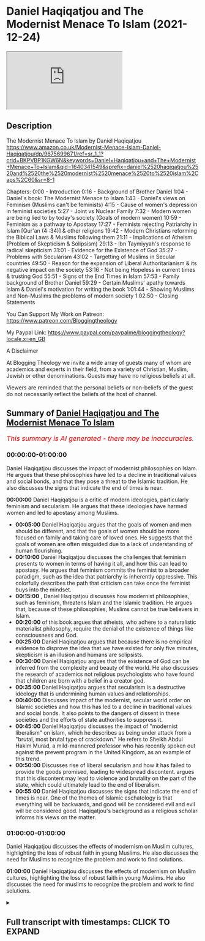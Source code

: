 # Daniel Haqiqatjou and The Modernist Menace To Islam (2021-12-24)

<iframe loading='lazy' allow='autoplay' src='https://www.youtube.com/embed/mZAZktv6HWM'></iframe>

## Description

The Modernist Menace To Islam by Daniel Haqiqatjou
<https://www.amazon.co.uk/Modernist-Menace-Islam-Daniel-Haqiqatjou/dp/9675699671/ref=sr_1_1?crid=BKPVBP1KGW6N&keywords=Daniel+Haqiqatjou+and+The+Modernist+Menace+To+Islam&qid=1640341549&sprefix=daniel%2520haqiqatjou%2520and%2520the%2520modernist%2520menace%2520to%2520islam%2Caps%2C60&sr=8-1>

Chapters:
0:00 - Introduction
0:16 - Background of Brother Daniel
1:04 - Daniel's book: The Modernist Menace to Islam
1:43 - Daniel's views on Feminism
(Muslims can't be feminists)
4:15 - Cause of women's depression in feminist societies
5:27 - Joint vs Nuclear Family
7:32 - Modern women are being lied to by today's society (Goals of modern women)
10:59 - Feminism as a pathway to Apostasy
17:27 - Feminists rejecting Patriarchy in Islam [Qur'an (4 :34)] & other religions
19:42 - Modern Christians reforming the Biblical Laws & Muslims following them
21:11 - Implications of Atheism
(Problem of Skepticism & Solipsism)
29:13 - Ibn Taymiyyah's response to radical skepticism
31:01 - Evidence for the Existence of God
35:27 - Problems with Secularism
43:02 - Targetting of Muslims in Secular countries
49:50 - Reason for the expansion of Liberal Authoritarianism & its negative impact on the society
53:16 - Not being Hopeless in current times & trusting God
55:51 - Signs of the End Times in Islam
57:53 - Family background of Brother Daniel
59:29 - Certain Muslims' apathy towards Islam & Daniel's motivation for writing the book
1:01:44 - Showing Muslims and Non-Muslims the problems of modern society
1:02:50 - Closing Statements

You Can Support My Work on Patreon:
<https://www.patreon.com/Bloggingtheology>

My Paypal Link:
<https://www.paypal.com/paypalme/bloggingtheology?locale.x=en_GB>

A Disclaimer

At Blogging Theology we invite a wide array of guests many of whom are academics and experts in their field, from a variety of Christian, Muslim, Jewish or other denominations. Guests may have no religious beliefs at all.

Viewers are reminded that the personal beliefs or non-beliefs of the guest do not necessarily reflect the beliefs of the host of channel.

## Summary of [Daniel Haqiqatjou and The Modernist Menace To Islam](https://www.youtube.com/watch?v=mZAZktv6HWM)

*<span style="color:red; font-size:125%">This summary is AI generated - there may be inaccuracies</span>. [](/)*

### <a onclick="modifyYTiframeseektime('0')">00:00:00-01:00:00</a>

 Daniel Haqiqatjou discusses the impact of modernist philosophies on Islam. He argues that these philosophies have led to a decline in traditional values and social bonds, and that they pose a threat to the Islamic tradition. He also discusses the signs that indicate the end of times is near.

**<a onclick="modifyYTiframeseektime('0')">00:00:00</a>** Daniel Haqiqatjou is a critic of modern ideologies, particularly feminism and secularism. He argues that these ideologies have harmed women and led to apostasy among Muslims.

* **<a onclick="modifyYTiframeseektime('300')">00:05:00</a>** Daniel Haqiqatjou argues that the goals of women and men should be different, and that the goals of women should be more focused on family and taking care of loved ones. He suggests that the goals of women are often misguided due to a lack of understanding of human flourishing.
* **<a onclick="modifyYTiframeseektime('600')">00:10:00</a>** Daniel Haqiqatjou discusses the challenges that feminism presents to women in terms of having it all, and how this can lead to apostasy. He argues that feminism commits the feminist to a broader paradigm, such as the idea that patriarchy is inherently oppressive. This colorfully describes the path that criticism can take once the feminist buys into the mindset.
* **<a onclick="modifyYTiframeseektime('900')">00:15:00</a>** , Daniel Haqiqatjou discusses how modernist philosophies, such as feminism, threatens Islam and the Islamic tradition. He argues that, because of these philosophies, Muslims cannot be true believers in Islam.
* **<a onclick="modifyYTiframeseektime('1200')">00:20:00</a>** of this book argues that atheists, who adhere to a naturalistic materialist philosophy, require the denial of the existence of things like consciousness and God.
* **<a onclick="modifyYTiframeseektime('1500')">00:25:00</a>** Daniel Haqiqatjou argues that because there is no empirical evidence to disprove the idea that we have existed for only five minutes, skepticism is an illusion and humans are solipsists.
* **<a onclick="modifyYTiframeseektime('1800')">00:30:00</a>** Daniel Haqiqatjou argues that the existence of God can be inferred from the complexity and beauty of the world. He also discusses the research of academics not religious psychologists who have found that children are born with a belief in a creator god.
* **<a onclick="modifyYTiframeseektime('2100')">00:35:00</a>** Daniel Haqiqatjou argues that secularism is a destructive ideology that is undermining human values and relationships.
* **<a onclick="modifyYTiframeseektime('2400')">00:40:00</a>** Discusses impact of the modernist, secular world order on Islamic societies and how this has led to a decline in traditional values and social bonds. It also points to the dangers of dissent in these societies and the efforts of state authorities to suppress it.
* **<a onclick="modifyYTiframeseektime('2700')">00:45:00</a>** Daniel Haqiqatjou discusses the impact of "modernist liberalism" on islam, which he describes as being under attack from a "brutal, most brutal type of crackdown." He refers to Sheikh Abdul Hakim Murad, a mild-mannered professor who has recently spoken out against the prevent program in the United Kingdom, as an example of this trend.
* **<a onclick="modifyYTiframeseektime('3000')">00:50:00</a>** Discusses rise of liberal secularism and how it has failed to provide the goods promised, leading to widespread discontent. argues that this discontent may lead to violence and brutality on the part of the state, which could ultimately lead to the end of liberalism.
* **<a onclick="modifyYTiframeseektime('3300')">00:55:00</a>**  Daniel Haqiqatjou discusses the signs that indicate the end of times is near. One of the themes of Islamic eschatology is that everything will be backwards, and good will be considered evil and evil will be considered good. Haqiqatjou's background as a religious scholar informs his views on the matter.

### <a onclick="modifyYTiframeseektime('3600')">01:00:00-01:00:00</a>

Daniel Haqiqatjou discusses the effects of modernism on Muslim cultures, highlighting the loss of robust faith in young Muslims. He also discusses the need for Muslims to recognize the problem and work to find solutions.

**<a onclick="modifyYTiframeseektime('3600')">01:00:00</a>** Daniel Haqiqatjou discusses the effects of modernism on Muslim cultures, highlighting the loss of robust faith in young Muslims. He also discusses the need for muslims to recognize the problem and work to find solutions.

<details><summary><h2>Full transcript with timestamps: CLICK TO EXPAND</h2></summary>

<a onclick="modifyYTiframeseektime('2')">0:00:02</a> Well hello everyone again and welcome to
Blogging Theology. Today I am delighted
<a onclick="modifyYTiframeseektime('8')">0:00:08</a> to talk to Daniel Haqiqatjou!
You are most welcome Daniel.
<a onclick="modifyYTiframeseektime('14')">0:00:14</a> Thank you for having me Paul. Just a little
bit background for those who who don't know
<a onclick="modifyYTiframeseektime('19')">0:00:19</a> Daniel: he was born in Houston, Texas and comes from
what he calls a secular a liberal secular muslim
<a onclick="modifyYTiframeseektime('26')">0:00:26</a> background he studied physics as an
undergraduate at Harvard University and
<a onclick="modifyYTiframeseektime('31')">0:00:31</a> completed graduate studies in philosophy (a great
combination by the way physics and philosophy).
<a onclick="modifyYTiframeseektime('36')">0:00:36</a> He is a student of knowledge studying
traditionally with respected scholars, he's
<a onclick="modifyYTiframeseektime('42')">0:00:42</a> the founder and editor in chief of MuslimSkeptic
and alternative muslim news research and opinion
<a onclick="modifyYTiframeseektime('49')">0:00:49</a> outlet. He's also the founder of Alasna Institute
and writes in lectures on contemporary issues
<a onclick="modifyYTiframeseektime('56')">0:00:56</a> surrounding muslims and modernity over the past 10
years and has spoken at universities and mosques
<a onclick="modifyYTiframeseektime('62')">0:01:02</a> around the world. I recently read his fascinating
new book here it is The Modernist Menace to
<a onclick="modifyYTiframeseektime('69')">0:01:09</a> Islam, A Muslim Critique of Modern -Isms which is an
uncompromising critique of contemporary ideologies
<a onclick="modifyYTiframeseektime('79')">0:01:19</a> ranging from feminism to secularism to atheism.
Daniel is very popular with many muslims for his
<a onclick="modifyYTiframeseektime('87')">0:01:27</a> confident no-nonsense defense of traditional
islam and his refutations of many aspects of
<a onclick="modifyYTiframeseektime('94')">0:01:34</a> the zeitgeist which he believes threaten muslim
faith. Now his book the Modernist Menace to Islam
<a onclick="modifyYTiframeseektime('101')">0:01:41</a> covers many subjects but can we perhaps begin by
looking at your views on feminism which take up
<a onclick="modifyYTiframeseektime('108')">0:01:48</a> a big chunk of your book. Actually you mention in
your book that at Harvard you considered yourself
<a onclick="modifyYTiframeseektime('114')">0:01:54</a> a feminist because of the damage done by
domestic abuse against women now you see
<a onclick="modifyYTiframeseektime('122')">0:02:02</a> feminism as not only a problem but as a pathway
to apostasy. Could you explain what happened?  
<a onclick="modifyYTiframeseektime('132')">0:02:12</a> Well I realized that um well
let me just start by saying this  
<a onclick="modifyYTiframeseektime('141')">0:02:21</a> i realized that islam first of all
is a patriarchal religion islam
<a onclick="modifyYTiframeseektime('148')">0:02:28</a> is patriarchal at its core and
feminism is contrary at its essence to
<a onclick="modifyYTiframeseektime('156')">0:02:36</a> patriarchy feminism is an attack against
patriarchy and so this was really the
<a onclick="modifyYTiframeseektime('162')">0:02:42</a> first sign that look if i'm going to be
a muslim i cannot be a feminist this is  
<a onclick="modifyYTiframeseektime('172')">0:02:52</a> isn't feminism in islam so what i came to
realize pretty quickly is that feminism doesn't
<a onclick="modifyYTiframeseektime('179')">0:02:59</a> have a monopoly over defending women's rights uh
feminism doesn't have a monopoly over protecting
<a onclick="modifyYTiframeseektime('187')">0:03:07</a> women from uh legitimate domestic abuse
uh you know real cases of domestic abuse
<a onclick="modifyYTiframeseektime('193')">0:03:13</a> or domestic violence or what have you um in
fact all systems of morality claim to protect
<a onclick="modifyYTiframeseektime('201')">0:03:21</a> women's rights and men's rights and everyone's
rights that's what all systems of morality
<a onclick="modifyYTiframeseektime('208')">0:03:28</a> claim but who is really true to that claim
which system of morality is true to that claim
<a onclick="modifyYTiframeseektime('214')">0:03:34</a> and when we do that kind of analysis and
we do that kind of comparison we see that
<a onclick="modifyYTiframeseektime('220')">0:03:40</a> feminism actually has created women who are
oppressed and who are very unhappy who are very
<a onclick="modifyYTiframeseektime('228')">0:03:48</a> um you know beleaguered by the the modern
conception of what a woman should be and what
<a onclick="modifyYTiframeseektime('234')">0:03:54</a> a woman should do and how a woman should live um
and all of the studies and statistics bear this
<a onclick="modifyYTiframeseektime('241')">0:04:01</a> out that women are more depressed than they've
ever been in countries where they have the most
<a onclick="modifyYTiframeseektime('248')">0:04:08</a> they that score the highest on the so-called
feminist index or women's rights index indices so
<a onclick="modifyYTiframeseektime('255')">0:04:15</a> daniel what is it daniel specifically that is
making women depressed in these very high feminist
<a onclick="modifyYTiframeseektime('262')">0:04:22</a> committed societies what's going on exactly do
you think well the the scientific research hasn't
<a onclick="modifyYTiframeseektime('270')">0:04:30</a> come to definitive conclusions because it's a
highly politicized topic that goes contrary to
<a onclick="modifyYTiframeseektime('277')">0:04:37</a> the zeitgeist as you said the the western
modernist zeitgeist but as muslims i think it's
<a onclick="modifyYTiframeseektime('285')">0:04:45</a> we can see like when i look at my own family
and i look to women in previous generations
<a onclick="modifyYTiframeseektime('291')">0:04:51</a> such as my grandmothers my gran grandmothers my
great-grandmothers the way that they lived their
<a onclick="modifyYTiframeseektime('298')">0:04:58</a> lives and the stories i hear about how they were
living granted this is anecdotal but they were
<a onclick="modifyYTiframeseektime('305')">0:05:05</a> living very simple lives surrounded by loved ones
taken care of by their husbands and their male
<a onclick="modifyYTiframeseektime('312')">0:05:12</a> family taking care of children and being in these
very supportive loving households and that was
<a onclick="modifyYTiframeseektime('321')">0:05:21</a> the norm yes there were exceptions yes there are
you know bad cases everywhere these were extended
<a onclick="modifyYTiframeseektime('328')">0:05:28</a> families weren't they they weren't like our
modern narrow nuclear family with just a mother
<a onclick="modifyYTiframeseektime('332')">0:05:32</a> and a father and 2.4 kids or whatever it is these
are much broader family structures and networks
<a onclick="modifyYTiframeseektime('338')">0:05:38</a> weren't they i think yeah of course you have these
extended families and and this is something that
<a onclick="modifyYTiframeseektime('344')">0:05:44</a> the vast majority of humanity has lived in
this kind of um with this kind of family
<a onclick="modifyYTiframeseektime('349')">0:05:49</a> kinship structure and you know even if we just
want to purely take an evolutionary perspective
<a onclick="modifyYTiframeseektime('356')">0:05:56</a> if if we want to take a purely evolutionary
secular perspective if humanity has been living
<a onclick="modifyYTiframeseektime('363')">0:06:03</a> in these kinds of networks with these kinds
of gender roles for men and women and women
<a onclick="modifyYTiframeseektime('370')">0:06:10</a> through evolutionary processes have been
conditioned to a certain kind of personality type
<a onclick="modifyYTiframeseektime('375')">0:06:15</a> certain kinds of emotional emotions certain kinds
of behavior certain types of instincts and then
<a onclick="modifyYTiframeseektime('381')">0:06:21</a> suddenly within the past 100 years say or 50 years
take them to a completely different mode of life
<a onclick="modifyYTiframeseektime('390')">0:06:30</a> form of life then don't you think that that's
going to have a big psychological impact and
<a onclick="modifyYTiframeseektime('397')">0:06:37</a> arguably a destructive one so i think even from
an evolution purely evolutionary perspective that
<a onclick="modifyYTiframeseektime('403')">0:06:43</a> would make sense but from an islamic perspective
from the islamic standpoint it makes sense as
<a onclick="modifyYTiframeseektime('408')">0:06:48</a> well that allah has created women with certain
intuition certain motherly instincts certain
<a onclick="modifyYTiframeseektime('417')">0:06:57</a> um a certain need to have children a biological
need to have children and nurture children and
<a onclick="modifyYTiframeseektime('424')">0:07:04</a> family to be a supportive uh wife to be taken
care of by a strong husband who loves her and
<a onclick="modifyYTiframeseektime('434')">0:07:14</a> takes care of her and this is something that the
modern world denies it fundamentally denies um you
<a onclick="modifyYTiframeseektime('442')">0:07:22</a> can say nature or you can say it fundamentally
denies the way that the creator has created
<a onclick="modifyYTiframeseektime('448')">0:07:28</a> women and men yeah i mean there's a fascinating
article by um khalid who i believe is your
<a onclick="modifyYTiframeseektime('454')">0:07:34</a> wife actually um uh where she wrote incredibly
articulate um and hard-hitting piece about the
<a onclick="modifyYTiframeseektime('462')">0:07:42</a> myth or the lie as she calls it uh that women are
told that they can have it all women can have it
<a onclick="modifyYTiframeseektime('468')">0:07:48</a> all so they can have a career they can have highly
successful jobs and they can have a family and
<a onclick="modifyYTiframeseektime('473')">0:07:53</a> they can have children they can have everything
and she's saying this is a lie because obviously
<a onclick="modifyYTiframeseektime('478')">0:07:58</a> common sense would suggest one can't have it
all but this results in this kind of existential
<a onclick="modifyYTiframeseektime('483')">0:08:03</a> crisis that leads to depression and unhappiness
that you allude to would that be a key factor do
<a onclick="modifyYTiframeseektime('488')">0:08:08</a> you think in what you're describing yeah why are
these goals that women should have you know to
<a onclick="modifyYTiframeseektime('495')">0:08:15</a> be you know a c-level executive at a fortune 500
company and you know why should that be a goal for
<a onclick="modifyYTiframeseektime('505')">0:08:25</a> women why should that be a goal for
men i mean we could ask these fun
<a onclick="modifyYTiframeseektime('508')">0:08:28</a> we should ask these fundamental questions about
the meaning of life and how we should spend the
<a onclick="modifyYTiframeseektime('514')">0:08:34</a> limited time we have in this dunya on this
earth why are these goals to pursue again
<a onclick="modifyYTiframeseektime('520')">0:08:40</a> even if we take the assumption the materialistic
assumption that happiness is the ultimate end okay
<a onclick="modifyYTiframeseektime('530')">0:08:50</a> i think most people don't have a kind of
reductionist understanding of happiness that oh
<a onclick="modifyYTiframeseektime('537')">0:08:57</a> happiness just means dopamine neurotransmitters
in the brain and because if that truly were
<a onclick="modifyYTiframeseektime('544')">0:09:04</a> you know the kind of happiness that humans should
aspire to then we should just be hooked up to
<a onclick="modifyYTiframeseektime('549')">0:09:09</a> these kind of like or given soma right a brave
new world just be given certain drugs that will
<a onclick="modifyYTiframeseektime('555')">0:09:15</a> um you know artificially create this sense of
this high of euphoria constantly like if that's
<a onclick="modifyYTiframeseektime('563')">0:09:23</a> truly you know our view of what happiness is
and how it should be pursued but no we have a
<a onclick="modifyYTiframeseektime('568')">0:09:28</a> we have a more complex um profound understanding
of human flourishing and and what true happiness
<a onclick="modifyYTiframeseektime('575')">0:09:35</a> in in the in its fullest sense means i think
all humans share this um this kind of view
<a onclick="modifyYTiframeseektime('582')">0:09:42</a> and if that's the case then why would you know
maximizing our income at all costs no matter what
<a onclick="modifyYTiframeseektime('591')">0:09:51</a> why would why would that lead to that kind of
happiness why would you know becoming a you know
<a onclick="modifyYTiframeseektime('596')">0:09:56</a> c-level executive for a fortune 500 company or you
know becoming the most you know renowned academic
<a onclick="modifyYTiframeseektime('604')">0:10:04</a> in the university system but you had to sacrifice
uh all meaningful human connection and and really
<a onclick="modifyYTiframeseektime('612')">0:10:12</a> i mean this is again a scientific fact and
it's also a metaphysical truth that the deepest
<a onclick="modifyYTiframeseektime('618')">0:10:18</a> connections that we have as human beings are with
blood with kin and you know we can obviously make
<a onclick="modifyYTiframeseektime('624')">0:10:24</a> connections deep profound connections with others
who are not kin but you cannot take a human being
<a onclick="modifyYTiframeseektime('633')">0:10:33</a> and break him off of all family ties and
expect that he will be in his best state uh
<a onclick="modifyYTiframeseektime('639')">0:10:39</a> psychologically even though we all know family
members can be difficult but that's also the
<a onclick="modifyYTiframeseektime('645')">0:10:45</a> benefit of having extended family because if you
if you have trouble with one or two family members
<a onclick="modifyYTiframeseektime('650')">0:10:50</a> you still have an entire network a support system
uh to to be able to live happily with and and
<a onclick="modifyYTiframeseektime('658')">0:10:58</a> you know support so you've mentioned the the
difficulties that this whole uh the feminist
<a onclick="modifyYTiframeseektime('663')">0:11:03</a> thrusters presents to women in terms of having it
all and that that being a myth but you also did
<a onclick="modifyYTiframeseektime('668')">0:11:08</a> mention that feminism is a pathway to apostasy
and in your book you uh you do outline several
<a onclick="modifyYTiframeseektime('674')">0:11:14</a> stages that doesn't start off with apostasy far
from it but as the end stage i think it's stage
<a onclick="modifyYTiframeseektime('679')">0:11:19</a> five or something where where uh after a series
of uh struggling with the text and the hadith
<a onclick="modifyYTiframeseektime('686')">0:11:26</a> and the ulama and the scholarly rulings over the
centuries ultimately the muslim feminists as you
<a onclick="modifyYTiframeseektime('692')">0:11:32</a> as you understand them will end up apostasizing
uh what what is this final end stage why do women
<a onclick="modifyYTiframeseektime('698')">0:11:38</a> what are some women anyway apostasize some islam
well they um that's not their conscious goal
<a onclick="modifyYTiframeseektime('706')">0:11:46</a> or they don't necessarily consciously see
it happening it's just something that they
<a onclick="modifyYTiframeseektime('710')">0:11:50</a> fall into because of what feminism commits them
to intellectually and emotionally because the
<a onclick="modifyYTiframeseektime('719')">0:11:59</a> you know the way that i describe the
stages is that the first stage is basically
<a onclick="modifyYTiframeseektime('724')">0:12:04</a> coming from perhaps legitimate grievances with
certain muslim male figures that they see in
<a onclick="modifyYTiframeseektime('730')">0:12:10</a> their lives maybe at the mosque or you know in the
broader community and they have these criticisms
<a onclick="modifyYTiframeseektime('738')">0:12:18</a> and they feel like or grievances and they feel
like feminism addresses those grievances but
<a onclick="modifyYTiframeseektime('744')">0:12:24</a> the thing is that feminism commits the feminist
to a broader paradigm or a broader commitment
<a onclick="modifyYTiframeseektime('752')">0:12:32</a> such as the idea that patriarchy is inherently
oppressive male authority is inherently a pr
<a onclick="modifyYTiframeseektime('762')">0:12:42</a> excuse me male authority is inherently oppressive
and anything that lacks female representation is
<a onclick="modifyYTiframeseektime('771')">0:12:51</a> inherently illegitimate so that takes that takes
them through down this path so initially it starts
<a onclick="modifyYTiframeseektime('779')">0:12:59</a> with these perhaps legitimate grievances with a
local imam or some figure somewhere in the muslim
<a onclick="modifyYTiframeseektime('787')">0:13:07</a> community but then the because of these other
commitments that criticism cannot just stop with
<a onclick="modifyYTiframeseektime('794')">0:13:14</a> the local imam it has to be extended to well all
of the islamic scholarly tradition because when we
<a onclick="modifyYTiframeseektime('801')">0:13:21</a> look at the islamic tradition it is predominantly
muslim men who are the main intellectuals and
<a onclick="modifyYTiframeseektime('809')">0:13:29</a> the main scholars of this tradition and
that's not to say that there have been
<a onclick="modifyYTiframeseektime('814')">0:13:34</a> been female scholars because they're they there
have been but they were definitely a very small
<a onclick="modifyYTiframeseektime('821')">0:13:41</a> minority so then we have to ask the question or
the feminist will ask the question why is this and
<a onclick="modifyYTiframeseektime('827')">0:13:47</a> the answer that feminism gives is because is that
the men of this tradition have been marginalizing
<a onclick="modifyYTiframeseektime('834')">0:13:54</a> women deliberately and have been actually
silencing these women or holding them back
<a onclick="modifyYTiframeseektime('841')">0:14:01</a> uh preventing them from speaking that's the
feminist answer so what this this color is
<a onclick="modifyYTiframeseektime('847')">0:14:07</a> the entire scholarly tradition you look at someone
like imam razadi well why isn't ghazali why is it
<a onclick="modifyYTiframeseektime('857')">0:14:17</a> lifting up women and you know why is he you know
not bringing someone uh you know alongside him and
<a onclick="modifyYTiframeseektime('865')">0:14:25</a> trying to champion uh women's voices clearly he's
marginalizing women he's actually silencing women
<a onclick="modifyYTiframeseektime('873')">0:14:33</a> he has all of this authority and never once
does he use it to uh promote the visibility uh
<a onclick="modifyYTiframeseektime('880')">0:14:40</a> of a woman's voice for example these are the kinds
of thoughts that will inevitably come once you've
<a onclick="modifyYTiframeseektime('886')">0:14:46</a> bought in to the feminist mindset and and so this
extends through all of islamic scholarship and
<a onclick="modifyYTiframeseektime('894')">0:14:54</a> once you have undermined the moral legitimacy of
all of these islamic scholars then really how can
<a onclick="modifyYTiframeseektime('902')">0:15:02</a> you access the isl islam how can you access islam
itself the only reason that we have islam the only
<a onclick="modifyYTiframeseektime('910')">0:15:10</a> reason that we have the quran or we have hadith or
we have we have you know tafsir or the spiritual
<a onclick="modifyYTiframeseektime('918')">0:15:18</a> sciences of tasawa for any of these uh important
islamic sciences ulum is because of this vast
<a onclick="modifyYTiframeseektime('928')">0:15:28</a> rigorous uh tradition of islamic transmission
the scholarly tradition this is this is the
<a onclick="modifyYTiframeseektime('935')">0:15:35</a> only reason that we have it so then you have
un you fundamentally undermined that tradition
<a onclick="modifyYTiframeseektime('940')">0:15:40</a> just because of your feminist commitments
but but it doesn't even stop there because
<a onclick="modifyYTiframeseektime('945')">0:15:45</a> you have to start questioning um hadith
you have to start questioning the quran
<a onclick="modifyYTiframeseektime('951')">0:15:51</a> and this is where okay because you can still
you can it's you know questionable whether
<a onclick="modifyYTiframeseektime('956')">0:15:56</a> you can be a muslim if you've rejected the
islamic tradition because you have no basis
<a onclick="modifyYTiframeseektime('963')">0:16:03</a> for making claims about the quran and hadith or
you're just being intellectually inconsistent
<a onclick="modifyYTiframeseektime('968')">0:16:08</a> for example you say oh yeah i believe in
um you know the this interpretation of the
<a onclick="modifyYTiframeseektime('973')">0:16:13</a> quran okay well where did you get that
interpretation of quran did you take it
<a onclick="modifyYTiframeseektime('978')">0:16:18</a> from a scholar from the sky like from you know ibn
kefir or imam kortubi from the tafsir tradition or
<a onclick="modifyYTiframeseektime('986')">0:16:26</a> you just happen to have a understanding of
the quran on your own that happens to match
<a onclick="modifyYTiframeseektime('993')">0:16:33</a> the orthodox interpretation how convenient
but in reality we see most of these feminists
<a onclick="modifyYTiframeseektime('1000')">0:16:40</a> completely heterodox and bring these deviant
bizarre interpretations of the quran and academics
<a onclick="modifyYTiframeseektime('1009')">0:16:49</a> such as amina wadud for example who says outright
that we should have the ability to say no to the
<a onclick="modifyYTiframeseektime('1015')">0:16:55</a> quran if we have a moral problem with something
that we read in the quran and we see that this is
<a onclick="modifyYTiframeseektime('1022')">0:17:02</a> contrary to our conscience then we should have
the moral right to say no to the quran and
<a onclick="modifyYTiframeseektime('1029')">0:17:09</a> it's a very difficult thing to understand because
the quran is or describes itself as the actual
<a onclick="modifyYTiframeseektime('1034')">0:17:14</a> speech of god himself so it sounds like they're
inviting people to say no to god and people who
<a onclick="modifyYTiframeseektime('1040')">0:17:20</a> say no to god are not normally characterized as
believers rather as anti-believers there uh and
<a onclick="modifyYTiframeseektime('1046')">0:17:26</a> so on i mean i i'm reading from a very moderate
translation here this is translation of the quran
<a onclick="modifyYTiframeseektime('1051')">0:17:31</a> by abdul haleem the famous british scholar and
just the the famous 4 34 004 verse 34 which you
<a onclick="modifyYTiframeseektime('1059')">0:17:39</a> alluded to several times in your book and there
are different translations of them this is a very
<a onclick="modifyYTiframeseektime('1063')">0:17:43</a> moderate translation it says husbands should take
good care of their wives with the bounties god has
<a onclick="modifyYTiframeseektime('1070')">0:17:50</a> given to some more than others and with what they
spend out of their own money righteous wives are
<a onclick="modifyYTiframeseektime('1076')">0:17:56</a> devout and god what what god has given them uh
what god sorry what god would have them guard
<a onclick="modifyYTiframeseektime('1083')">0:18:03</a> in their husband's absence and so on but this
is clearly patriarchal and this is god speaking
<a onclick="modifyYTiframeseektime('1091')">0:18:11</a> uh if you're a muslim obviously and there are
many similar verses in the new testament and in
<a onclick="modifyYTiframeseektime('1095')">0:18:15</a> the jewish bible and probably in most scriptures
in the world's religions it's not all scriptures
<a onclick="modifyYTiframeseektime('1100')">0:18:20</a> of the world's religion so to say no to to god
whatever tradition you're in is quite a big price
<a onclick="modifyYTiframeseektime('1106')">0:18:26</a> to pay for your conscience as you put it yeah i
mean this is actually the nature of feminism from
<a onclick="modifyYTiframeseektime('1114')">0:18:34</a> the first wave of feminism um activists like
elizabeth caddy stanton for example or susan b
<a onclick="modifyYTiframeseektime('1122')">0:18:42</a> anthony they were very rapidly anti-religious
and they identified like this is the main
<a onclick="modifyYTiframeseektime('1130')">0:18:50</a> support behind patriarchy as a concept within
society is religion and so they were um
<a onclick="modifyYTiframeseektime('1138')">0:18:58</a> they understood very well their project to attack
um the church and to attack the bible they even
<a onclick="modifyYTiframeseektime('1147')">0:19:07</a> wrote you know the woman's bible as a kind of act
of defiance against the church like i'm and this
<a onclick="modifyYTiframeseektime('1154')">0:19:14</a> is we're talking about the 19th century imagine
somewhat like a muslim today we we can complain
<a onclick="modifyYTiframeseektime('1159')">0:19:19</a> about amina wadud saying no to the quran but to
her credit she hasn't written a woman's quran
<a onclick="modifyYTiframeseektime('1166')">0:19:26</a> right so this is but these are the these
are the type of people that muslim feminists
<a onclick="modifyYTiframeseektime('1173')">0:19:33</a> hold in high regard as the founders of the
feminist movement and and it's it's anti-religion
<a onclick="modifyYTiframeseektime('1180')">0:19:40</a> from its very beginning so it seems to me people
do this they do they're not on this issue but on
<a onclick="modifyYTiframeseektime('1185')">0:19:45</a> the issue the homosexuality issue and so on they
can say about the bible ah well the apostle paul
<a onclick="modifyYTiframeseektime('1190')">0:19:50</a> in romans chapter 1 or 1 corinthians 6 9 he
didn't really understand modern understandings
<a onclick="modifyYTiframeseektime('1195')">0:19:55</a> of homosexuality and therefore what he said
is strictly cultural is irrelevant we leave
<a onclick="modifyYTiframeseektime('1200')">0:20:00</a> it 2000 years ago but you're talking about the
quran which every syllable claims to be from god
<a onclick="modifyYTiframeseektime('1205')">0:20:05</a> you can't say that god didn't understand you know
he is eternally present he understands everything
<a onclick="modifyYTiframeseektime('1211')">0:20:11</a> and this is his final commandment his final word
to mankind from a muslim point of view so you
<a onclick="modifyYTiframeseektime('1217')">0:20:17</a> can't make that hermeneutical move you're simply
not open to one i don't think islamically anyway
<a onclick="modifyYTiframeseektime('1225')">0:20:25</a> yeah i completely agree the quran is setting a
moral standard um from the time of the prophet
<a onclick="modifyYTiframeseektime('1233')">0:20:33</a> sallallahu alaihi wasallam till the
end of time and if you're going to have
<a onclick="modifyYTiframeseektime('1238')">0:20:38</a> a moral objection that's going to create problems
for your faith okay well that's that's very very
<a onclick="modifyYTiframeseektime('1245')">0:20:45</a> interesting thank you for that that's moving on
now to uh that there may many gems actually in
<a onclick="modifyYTiframeseektime('1250')">0:20:50</a> this book if people uh get it um it's full of
a very robust refutations of the contemporary
<a onclick="modifyYTiframeseektime('1256')">0:20:56</a> zeitgeist and there's just a little section
here on page 18 if i if i may just read it
<a onclick="modifyYTiframeseektime('1261')">0:21:01</a> to uh viewers just so they get a flavor of
uh daniel's book and it's and apparently an
<a onclick="modifyYTiframeseektime('1268')">0:21:08</a> um a not particularly gripping headlight it
says the unintended implications of atheism
<a onclick="modifyYTiframeseektime('1274')">0:21:14</a> but i thought it was rather clever he writes
materialists naturalists and atheists have a long
<a onclick="modifyYTiframeseektime('1280')">0:21:20</a> history of denying the existence of things that do
not fit into their very narrow limited conception
<a onclick="modifyYTiframeseektime('1286')">0:21:26</a> of existence god is always number one on their
list of targets for denial but what the public
<a onclick="modifyYTiframeseektime('1294')">0:21:34</a> does not realize and atheists do not publicize
is that their naturalistic materialist philosophy
<a onclick="modifyYTiframeseektime('1301')">0:21:41</a> requires the denial of much more than god this is
where it gets interesting i think they do not want
<a onclick="modifyYTiframeseektime('1307')">0:21:47</a> the public at large to be aware of this because
then the people will wake up and see what a silly
<a onclick="modifyYTiframeseektime('1313')">0:21:53</a> picture of the world these philosophers these
philosophies rather commit one two for example the
<a onclick="modifyYTiframeseektime('1320')">0:22:00</a> strict scientific empiricism required by the new
atheists the idea that the only things that exist
<a onclick="modifyYTiframeseektime('1327')">0:22:07</a> are those observable and detectable by science
also requires denying the existence of the minds
<a onclick="modifyYTiframeseektime('1335')">0:22:15</a> and certainly the minds of others science
has not detected the mind only electrical
<a onclick="modifyYTiframeseektime('1341')">0:22:21</a> signals in the brain can be detected but that
is not the same thing as the mind daniel writes
<a onclick="modifyYTiframeseektime('1347')">0:22:27</a> have you ever seen someone else's mind the test
we can all do have you experienced their inner
<a onclick="modifyYTiframeseektime('1353')">0:22:33</a> thoughts have you felt their emotions no all
we can see is external behavior the internal
<a onclick="modifyYTiframeseektime('1361')">0:22:41</a> mind of others is inaccessible to our perceptual
faculties so does that mean that we disbelieve
<a onclick="modifyYTiframeseektime('1368')">0:22:48</a> that others possess consciousnesses like our
own if we consistently apply the standards of
<a onclick="modifyYTiframeseektime('1374')">0:22:54</a> scientific empiricism used by atheists
that would be the inescapable conclusion
<a onclick="modifyYTiframeseektime('1380')">0:23:00</a> doing so is preposterous which is why we reject
scientific empiricism and the simple-minded
<a onclick="modifyYTiframeseektime('1387')">0:23:07</a> atheism that relies on it end quote so that's
a typical bit of prose there from daniel in his
<a onclick="modifyYTiframeseektime('1394')">0:23:14</a> uh book lots of punchy arguments uh there um so
i'll leave that for you but there's anything you
<a onclick="modifyYTiframeseektime('1400')">0:23:20</a> want to to add to that i mean is it really the
case we can't obviously we can't see people's
<a onclick="modifyYTiframeseektime('1405')">0:23:25</a> minds we can't know what people think but is there
no way of yet or gauging what the contents of
<a onclick="modifyYTiframeseektime('1411')">0:23:31</a> someone's mind is are we really that in the dark
about consciousness well this is a common point
<a onclick="modifyYTiframeseektime('1417')">0:23:37</a> that's made um that's related to what's called
the hard problem of consciousness um but basically
<a onclick="modifyYTiframeseektime('1425')">0:23:45</a> our thoughts and our our feelings are things
that are only accessible to us and they're and
<a onclick="modifyYTiframeseektime('1433')">0:23:53</a> it's completely opaque uh to anyone outside of
us and so what scientists or neurobiologists can
<a onclick="modifyYTiframeseektime('1439')">0:23:59</a> do is they can associate certain kind of signals
whether it's electrical signals or hormone signals
<a onclick="modifyYTiframeseektime('1445')">0:24:05</a> neurotransmitters um with certain emotions
or certain parts of the brain are lighting up
<a onclick="modifyYTiframeseektime('1452')">0:24:12</a> in their scans but it's but that feeling like
what is this person feeling or the phenom what's
<a onclick="modifyYTiframeseektime('1459')">0:24:19</a> called the phenomenology of it cannot be by its
nature by definition cannot be experienced by
<a onclick="modifyYTiframeseektime('1466')">0:24:26</a> anyone else does that mean it does not exist
right um and there are many things that are
<a onclick="modifyYTiframeseektime('1473')">0:24:33</a> non-empirical and non-perceptible that we
completely take for granted and we have no problem
<a onclick="modifyYTiframeseektime('1480')">0:24:40</a> accepting um for example the past you know
the past do we really how can we know that the
<a onclick="modifyYTiframeseektime('1487')">0:24:47</a> our memories are of what has happened in the past
haven't just been implanted and this is actually
<a onclick="modifyYTiframeseektime('1493')">0:24:53</a> what they would say one of the professors uh at
harvard uh in his classes he would begin the class
<a onclick="modifyYTiframeseektime('1500')">0:25:00</a> by saying well how can can anyone prove to me that
we didn't just pop into existence five minutes ago
<a onclick="modifyYTiframeseektime('1510')">0:25:10</a> and all of our memories of the past also uh
our brains came loaded with that kind of false
<a onclick="modifyYTiframeseektime('1516')">0:25:16</a> information can you prove to me that that's not
the case can you point to anything empirical
<a onclick="modifyYTiframeseektime('1522')">0:25:22</a> that would disprove that no you can't
prove point anything empirical because
<a onclick="modifyYTiframeseektime('1528')">0:25:28</a> because of the way that i've defined the problem
those have also been just created five minutes ago
<a onclick="modifyYTiframeseektime('1533')">0:25:33</a> yeah this is a criterion skip this is a card rene
descartes methodology of systematic methodological
<a onclick="modifyYTiframeseektime('1539')">0:25:39</a> doubt but then he said i i don't doubt that i'm
doubting congito eros son i think therefore i am i
<a onclick="modifyYTiframeseektime('1546')">0:25:46</a> doubt therefore i am but of course the repository
is and presumably it's implicit in your point that
<a onclick="modifyYTiframeseektime('1550')">0:25:50</a> even that thought could actually be implanted by
an evil genius into my brain which is like in a
<a onclick="modifyYTiframeseektime('1556')">0:25:56</a> vat and even that could be artificially created so
unfortunately even cartesian skepticism doesn't uh
<a onclick="modifyYTiframeseektime('1562')">0:26:02</a> uh it's not skeptical enough i would argue
anyway well yeah and so this is um the
<a onclick="modifyYTiframeseektime('1567')">0:26:07</a> cartesian skepticism is one mode of skepticism
in western philosophy the other more influential
<a onclick="modifyYTiframeseektime('1575')">0:26:15</a> form of skepticism that has been adopted by
atheists is human skepticism from david hume
<a onclick="modifyYTiframeseektime('1582')">0:26:22</a> and um this is actually what the the passage you
read is alluding to it's human skepticism that
<a onclick="modifyYTiframeseektime('1590')">0:26:30</a> insists on empirical data and sense data that our
understanding of everything is because our senses
<a onclick="modifyYTiframeseektime('1598')">0:26:38</a> are taking in information from the world and and
our mind forms this kind of map of the external
<a onclick="modifyYTiframeseektime('1605')">0:26:45</a> world but how can we be sure that that external
world exists and this is the kind of questioning
<a onclick="modifyYTiframeseektime('1611')">0:26:51</a> that hume presents and it leads him to a kind
of solipsism actually yeah because he denied
<a onclick="modifyYTiframeseektime('1618')">0:26:58</a> causality even he said that we can't be sure
that a cause b like the billiard balls famously
<a onclick="modifyYTiframeseektime('1624')">0:27:04</a> how do we know how do we know that fire burns
wool how we can't this was taken up ironically
<a onclick="modifyYTiframeseektime('1630')">0:27:10</a> well not perhaps ironically in occasionalism
and ash right theology where you have this
<a onclick="modifyYTiframeseektime('1634')">0:27:14</a> um similar um world view yeah you're saying
causality is an illusion the reality is just one
<a onclick="modifyYTiframeseektime('1641')">0:27:21</a> thing happening after another yes in a linear
uh timeline and it's only our an illusion of
<a onclick="modifyYTiframeseektime('1647')">0:27:27</a> the mind that there's a cause and effect so yeah
when it comes to this kind of skepticism like any
<a onclick="modifyYTiframeseektime('1654')">0:27:34</a> atheist should really be a solipsist because
the kind of skepticism that's used against
<a onclick="modifyYTiframeseektime('1661')">0:27:41</a> god applies just as much to all of these things in
that humans take for granted as truth but they're
<a onclick="modifyYTiframeseektime('1669')">0:27:49</a> not non-empirical truths there's no empirical you
know uh proof of the internal mind or the past or
<a onclick="modifyYTiframeseektime('1679')">0:27:59</a> time itself what is time it's not a material thing
um yeah time passes yeah we take all of these
<a onclick="modifyYTiframeseektime('1686')">0:28:06</a> things for granted but this so if you look at at
some debates that atheists have um some of the
<a onclick="modifyYTiframeseektime('1694')">0:28:14</a> top atheist uh public intellectuals there's one
person matt dillahunty have you heard of this guy
<a onclick="modifyYTiframeseektime('1701')">0:28:21</a> i haven't actually no i perhaps i should have
yeah he's american and he uh is probably the most
<a onclick="modifyYTiframeseektime('1708')">0:28:28</a> well-known youtube atheist but he often engages
with people like sam harris and richard dawkins
<a onclick="modifyYTiframeseektime('1715')">0:28:35</a> yeah yeah he's like one level below them in terms
of his notoriety but but he was actually pressed
<a onclick="modifyYTiframeseektime('1722')">0:28:42</a> you know or he's often pressed by christians
on these kinds of issues and ultimately he
<a onclick="modifyYTiframeseektime('1729')">0:28:49</a> has to concede that yeah i really can't refute
solipsism i can't deny that i'm not a solipsist
<a onclick="modifyYTiframeseektime('1735')">0:28:55</a> despite you know despite myself so they can't just
come out and be card-carrying solipsists because
<a onclick="modifyYTiframeseektime('1742')">0:29:02</a> it's so absurd to most people it's so computing
isn't it because you can't say anything meaningful
<a onclick="modifyYTiframeseektime('1746')">0:29:06</a> if if we are the if i am the only reality i should
say because i can only speak about myself as a
<a onclick="modifyYTiframeseektime('1751')">0:29:11</a> solipsist scientist but what do you think
about i mean this is slightly changing going
<a onclick="modifyYTiframeseektime('1755')">0:29:15</a> away from your book but even tamir's response
to this kind of magical skepticism which is a
<a onclick="modifyYTiframeseektime('1759')">0:29:19</a> completely reframe the whole issue strikes
me as rather compelling you know saying well
<a onclick="modifyYTiframeseektime('1764')">0:29:24</a> we can't say anything about external reality if
we go down the radical skeptic road so we need to
<a onclick="modifyYTiframeseektime('1769')">0:29:29</a> uh you know rooted in our fitra understanding of
causality and so on god is a fundamental of that
<a onclick="modifyYTiframeseektime('1775')">0:29:35</a> reality and without god we can't have anything
no perception nothing intelligible can be said
<a onclick="modifyYTiframeseektime('1780')">0:29:40</a> about reality whatsoever so you know there are
some things that are just given that we have to
<a onclick="modifyYTiframeseektime('1785')">0:29:45</a> work with and accept that we can't go behind
them if i've understood even correctly
<a onclick="modifyYTiframeseektime('1792')">0:29:52</a> yeah i i understand him uh and those who argue
in this kind of tamian line as making a sort
<a onclick="modifyYTiframeseektime('1800')">0:30:00</a> of transcendental argument um and it's what i
mean by transcendental argument because this
<a onclick="modifyYTiframeseektime('1807')">0:30:07</a> is an argument that's also picked up in the
western tradition by people like emmanuel kant
<a onclick="modifyYTiframeseektime('1812')">0:30:12</a> and others but basically the the idea of a
transcendental argument as a response to hume the
<a onclick="modifyYTiframeseektime('1818')">0:30:18</a> kind of skepticism that hume has is that by virtue
of speaking or thinking about these issues yeah
<a onclick="modifyYTiframeseektime('1827')">0:30:27</a> that has to presuppose a reality exactly exactly
and so this so you cannot doubt it it would be
<a onclick="modifyYTiframeseektime('1838')">0:30:38</a> you know the kind of contradiction as analogous
to saying this sentence is false right so that
<a onclick="modifyYTiframeseektime('1845')">0:30:45</a> that kind of performative contradiction yeah
uh so this is i think a very interesting and
<a onclick="modifyYTiframeseektime('1851')">0:30:51</a> sophisticated argument against human skeptics i
think it's a defeater of human human skepticism
<a onclick="modifyYTiframeseektime('1856')">0:30:56</a> and uh that's the way that i read evan
tamiya when he's discussing the fitra
<a onclick="modifyYTiframeseektime('1861')">0:31:01</a> yeah okay um moving on and as someone who's
studied physics at harvard what do you think
<a onclick="modifyYTiframeseektime('1867')">0:31:07</a> is the best evidence for the existence of
god the creator of the heavens and the earth
<a onclick="modifyYTiframeseektime('1874')">0:31:14</a> well i find um a lot of the arguments to
be intuitive um and to have to carry uh a
<a onclick="modifyYTiframeseektime('1883')">0:31:23</a> lot of intuitive weight and i think that human
beings are uh natural theists this is actually
<a onclick="modifyYTiframeseektime('1892')">0:31:32</a> the statement of many psychologists today that
they say that humans are naturally theistic
<a onclick="modifyYTiframeseektime('1900')">0:31:40</a> and that we are born as theists believing in a
creator god and they do studies of children and
<a onclick="modifyYTiframeseektime('1906')">0:31:46</a> i did an um actual episode of this series
on my youtube channel uh genius of islam
<a onclick="modifyYTiframeseektime('1912')">0:31:52</a> and there's the second episode of this series is
dedicated to atheism and so i cite different um
<a onclick="modifyYTiframeseektime('1920')">0:32:00</a> academics in that non-muslim academics in that
where they acknowledge that when we look and we
<a onclick="modifyYTiframeseektime('1926')">0:32:06</a> asked children at a young age you know who created
you know a car who created a house who created you
<a onclick="modifyYTiframeseektime('1934')">0:32:14</a> know a building child children will say well man
these are these are all man-made things uh and
<a onclick="modifyYTiframeseektime('1941')">0:32:21</a> but when they ask the children okay who created
this mountain who created this ocean who created
<a onclick="modifyYTiframeseektime('1946')">0:32:26</a> the sky children will say oh god god created
that and these children are not necessarily in
<a onclick="modifyYTiframeseektime('1954')">0:32:34</a> theistic cultures so japanese children were asked
this question uh and they what's fascinating is
<a onclick="modifyYTiframeseektime('1962')">0:32:42</a> that shinto religion doesn't have a concept
of a creator god like that concept is absent
<a onclick="modifyYTiframeseektime('1969')">0:32:49</a> in the their religion so you can't say they
were socialized to give this kind of response um
<a onclick="modifyYTiframeseektime('1975')">0:32:55</a> olivera petrovic is the researcher she's oxford
researcher and and she wrote a paper and then
<a onclick="modifyYTiframeseektime('1981')">0:33:01</a> a book about this and so there are many kinds of
arguments uh i think there's the um cosmological
<a onclick="modifyYTiframeseektime('1990')">0:33:10</a> argument contingency argument i prefer or what
i find very compelling to me and i guess uh
<a onclick="modifyYTiframeseektime('1998')">0:33:18</a> eben tamiya rahima low would also agree with me is
that the i guess what's called the design argument
<a onclick="modifyYTiframeseektime('2005')">0:33:25</a> so there when i look at the into the world
and i see the complexity and the beauty and
<a onclick="modifyYTiframeseektime('2013')">0:33:33</a> the grandeur uh the sublime nature of the world
around me and you know i i reflect on the the
<a onclick="modifyYTiframeseektime('2020')">0:33:40</a> human body or the human cell and the complexity
i just there's i i can't it's not like i'm
<a onclick="modifyYTiframeseektime('2030')">0:33:50</a> doing a kind of a deduction in my mind that oh
okay things are complex therefore god exists
<a onclick="modifyYTiframeseektime('2037')">0:33:57</a> rather i just see that this is a creation of god
i just experience it as this is from from god and
<a onclick="modifyYTiframeseektime('2047')">0:34:07</a> so i don't i don't think that i think
there can be many compelling arguments
<a onclick="modifyYTiframeseektime('2051')">0:34:11</a> deductive arguments inductive arguments abductive
argument to the best explanation arguments that
<a onclick="modifyYTiframeseektime('2058')">0:34:18</a> can be given to establish uh the existence
of god but i think ultimately what drives
<a onclick="modifyYTiframeseektime('2065')">0:34:25</a> the compellingness of all of these arguments
are deep intuitions that we have which which is
<a onclick="modifyYTiframeseektime('2071')">0:34:31</a> the fifth raw but if you don't want to accept if a
non-muslim doesn't want to accept the idea of just
<a onclick="modifyYTiframeseektime('2076')">0:34:36</a> look at all the research that shows that children
are born with this kind of understanding of the
<a onclick="modifyYTiframeseektime('2082')">0:34:42</a> world that it's a create that's been created yeah
there's research has been done at harvard univer
<a onclick="modifyYTiframeseektime('2088')">0:34:48</a> malta and in oxford uh by academics not religious
psychologists and others uh investigating uh the
<a onclick="modifyYTiframeseektime('2095')">0:34:55</a> question of children's belief and it seems to
be universal as you say every culture every
<a onclick="modifyYTiframeseektime('2099')">0:34:59</a> civilization throughout history as far as we
can see uh bears witness to uh this belief um
<a onclick="modifyYTiframeseektime('2106')">0:35:06</a> and it doesn't seem to depend on a particular
religious context shintoism as you say is not
<a onclick="modifyYTiframeseektime('2111')">0:35:11</a> a theistic uh religion and the quran itself
endlessly reiterates this the signs the ayat
<a onclick="modifyYTiframeseektime('2117')">0:35:17</a> the the of god's uh power of his majesty of his
creator creative uh mobility um in creation so um
<a onclick="modifyYTiframeseektime('2125')">0:35:25</a> yeah that's very good thank you um if we can just
shift gear a little bit here perhaps to another
<a onclick="modifyYTiframeseektime('2131')">0:35:31</a> subject that you're very passionate about um and
i'm in france and they're passionate about it here
<a onclick="modifyYTiframeseektime('2136')">0:35:36</a> too and that is secularism we have a religion in
france it's the official religion of the french
<a onclick="modifyYTiframeseektime('2141')">0:35:41</a> republic and it's called secularism by esct in
french um you don't like secularism very much
<a onclick="modifyYTiframeseektime('2149')">0:35:49</a> so there's an understatement of the the of the
hour um what's wrong with secularism daniel  
<a onclick="modifyYTiframeseektime('2157')">0:35:57</a> where where can i start how much time
do we have okay yeah so um secularism is
<a onclick="modifyYTiframeseektime('2168')">0:36:08</a> i mean from uh any kind of believing perspective
or standpoint secularism is uh completely
<a onclick="modifyYTiframeseektime('2177')">0:36:17</a> anti-religion obviously the deeper point is
that it's a human because remember that if
<a onclick="modifyYTiframeseektime('2185')">0:36:25</a> as we claim human beings are theistic
inherently naturally you have a system that is
<a onclick="modifyYTiframeseektime('2195')">0:36:35</a> taking god completely out of the public sphere
and saying that god has no relevance to the way
<a onclick="modifyYTiframeseektime('2203')">0:36:43</a> that we ultimately organize our lives in
the way that we ultimately run our society
<a onclick="modifyYTiframeseektime('2211')">0:36:51</a> so this should be understood as an anti-human
ideology a an ideology that is actually going
<a onclick="modifyYTiframeseektime('2217')">0:36:57</a> to destroy humanity and and this is i think
what we are seeing i think secularism is
<a onclick="modifyYTiframeseektime('2224')">0:37:04</a> destroying humanity and this is what i argue in
the book in many many places but a lot of as as a
<a onclick="modifyYTiframeseektime('2231')">0:37:11</a> sign of the fact that this is happening take these
universal human values that muslims share with
<a onclick="modifyYTiframeseektime('2239')">0:37:19</a> non-muslims like the value of marriage you know
we all value uh the idea of marriage love between
<a onclick="modifyYTiframeseektime('2250')">0:37:30</a> people let's just say love you know and forming
these kinds of romantic relations between people
<a onclick="modifyYTiframeseektime('2256')">0:37:36</a> uh of the opposite gender let's say that this is
a universal value how about the value of family
<a onclick="modifyYTiframeseektime('2264')">0:37:44</a> you know whether it's nuclear or extended family
there there's a human who is going to say that
<a onclick="modifyYTiframeseektime('2269')">0:37:49</a> no family has no value i mean that would be the
extreme minority most people say yeah this is
<a onclick="modifyYTiframeseektime('2274')">0:37:54</a> something that human beings value having healthy
happy families what about community uh communal
<a onclick="modifyYTiframeseektime('2280')">0:38:00</a> bonds um and and human beings naturally form
groups and that that is you know in the modern
<a onclick="modifyYTiframeseektime('2289')">0:38:09</a> world because of how much uh secularism and
modernity has destroyed these kinds of relations
<a onclick="modifyYTiframeseektime('2296')">0:38:16</a> nowadays people uh congregate around these
artificial relations like uh what sports team
<a onclick="modifyYTiframeseektime('2304')">0:38:24</a> do you love like let's rally around manchester
united or liverpool or what and they get very
<a onclick="modifyYTiframeseektime('2311')">0:38:31</a> aggressive around their team but they have
these kinds of deep bonds with their fellow fans
<a onclick="modifyYTiframeseektime('2318')">0:38:38</a> uh around sports for example or um i don't
know star wars or harry potter or whatever
<a onclick="modifyYTiframeseektime('2325')">0:38:45</a> these kinds of these kinds of uh this forms
identity um so communal identity is another
<a onclick="modifyYTiframeseektime('2332')">0:38:52</a> very important part of the human experience and
uh and then religion as i mentioned religion is
<a onclick="modifyYTiframeseektime('2339')">0:38:59</a> also very important to human to human beings so
all on all these fronts secularism is destroying
<a onclick="modifyYTiframeseektime('2348')">0:39:08</a> all of these things that we value
the pair bonding and romantic bonding
<a onclick="modifyYTiframeseektime('2356')">0:39:16</a> marriage and also long-term committed
relationships have been have gone off
<a onclick="modifyYTiframeseektime('2361')">0:39:21</a> a cliff how how i didn't quite catch that how
is secularism directly attacking or undermine
<a onclick="modifyYTiframeseektime('2366')">0:39:26</a> undermining f family or uh love marriage and so
on the way you're describing what's the causality
<a onclick="modifyYTiframeseektime('2373')">0:39:33</a> there so secularism is again part of secularism
is liberalism so whenever i um write or i discuss
<a onclick="modifyYTiframeseektime('2386')">0:39:46</a> secularism i pair it and i say
that we have a liberal secularism
<a onclick="modifyYTiframeseektime('2391')">0:39:51</a> and liberal secularism is based on this philosophy
that we have to maximize individual liberty and we
<a onclick="modifyYTiframeseektime('2399')">0:39:59</a> have to maximize uh equality and that cannot be
done according to a secularist if the law of the
<a onclick="modifyYTiframeseektime('2406')">0:40:06</a> land is based on a particular religion so these
things go hand in hand and they're synonymous
<a onclick="modifyYTiframeseektime('2413')">0:40:13</a> in many ways but when you are prioritizing
individual liberty then this is going to
<a onclick="modifyYTiframeseektime('2422')">0:40:22</a> create a lot of problems in these other
domains of life why because if your marriage
<a onclick="modifyYTiframeseektime('2429')">0:40:29</a> for example requires you to sacrifice your
individual preferences marriage requires you
<a onclick="modifyYTiframeseektime('2435')">0:40:35</a> to sometimes say okay this is what i would prefer
this would give me the most gratification instant
<a onclick="modifyYTiframeseektime('2441')">0:40:41</a> gratification but i have to put that aside
for the sake of this marriage this institution
<a onclick="modifyYTiframeseektime('2448')">0:40:48</a> that that is a cost that the liberal secular
world order is constantly conditioning us to
<a onclick="modifyYTiframeseektime('2456')">0:40:56</a> avoid making those kinds of sacrifices and you see
this online i mean social media is replete with
<a onclick="modifyYTiframeseektime('2463')">0:41:03</a> these men and women who will admit like oh i'm
just so tired of my relationship this guy is
<a onclick="modifyYTiframeseektime('2471')">0:41:11</a> holding me back uh my wife is holding me back
i'm tired of it i need to pursue my own dreams
<a onclick="modifyYTiframeseektime('2477')">0:41:17</a> i need to pursue my own life my own interests he's
this so there's this constant drive to prioritize
<a onclick="modifyYTiframeseektime('2487')">0:41:27</a> your own interests and your own dreams and your
own career that puts marriage uh on the back
<a onclick="modifyYTiframeseektime('2496')">0:41:36</a> burner so that's marriage what about family family
look at the kinds of lives that people are living
<a onclick="modifyYTiframeseektime('2501')">0:41:41</a> individuals individualistic lives where fam why
should i care about my parents why should i care
<a onclick="modifyYTiframeseektime('2507')">0:41:47</a> about my aunts and uncles they're irrelevant
this is something that is not relevant to me
<a onclick="modifyYTiframeseektime('2514')">0:41:54</a> pursuing my life goals in fact i'm going
to move to the other side of the world
<a onclick="modifyYTiframeseektime('2520')">0:42:00</a> for a job even though it means i won't see any
family member for maybe months or years at a time
<a onclick="modifyYTiframeseektime('2528')">0:42:08</a> that's fine like this is the kind of this is
there's not not even a second thought about
<a onclick="modifyYTiframeseektime('2532')">0:42:12</a> that in the in the modern mind like yeah of course
who and if if someone were to say that actually no
<a onclick="modifyYTiframeseektime('2538')">0:42:18</a> i'm i prefer to stay in my hometown because i want
to be closer to my family that's seen as something
<a onclick="modifyYTiframeseektime('2544')">0:42:24</a> weird that's seen as something quite unusual oh
really you want okay that's that's interesting
<a onclick="modifyYTiframeseektime('2550')">0:42:30</a> choice that you're making you're sacrificing
your career for family so these are what's
<a onclick="modifyYTiframeseektime('2556')">0:42:36</a> happening now is that all of these important
human bonds and human ties are being dissolved
<a onclick="modifyYTiframeseektime('2562')">0:42:42</a> and are all kinds of statistics that that show
how much uh marriage family communal bonds
<a onclick="modifyYTiframeseektime('2570')">0:42:50</a> all of these are are suffering uh to such a huge
extent um and religious belief because of this
<a onclick="modifyYTiframeseektime('2577')">0:42:57</a> liberal secular world order that is being imposed
everywhere well this this this really makes very
<a onclick="modifyYTiframeseektime('2584')">0:43:04</a> acute though the position of muslims and not just
muslims there are some traditionalists catholics
<a onclick="modifyYTiframeseektime('2589')">0:43:09</a> perhaps maybe some traditions evangelicals ultra
orthodox jews as well but particularly muslims
<a onclick="modifyYTiframeseektime('2595')">0:43:15</a> due to the numerical sheer number of muslims
in the world of course is that if if muslims
<a onclick="modifyYTiframeseektime('2600')">0:43:20</a> are at odds with the liberal secular order with
the american republic with the french republic
<a onclick="modifyYTiframeseektime('2606')">0:43:26</a> and with britain as well because it's more or less
the same thing even though there is a monarchy
<a onclick="modifyYTiframeseektime('2610')">0:43:30</a> um then they they could be perceived then as out
of touch with the social order so what is the role
<a onclick="modifyYTiframeseektime('2618')">0:43:38</a> of muslims in these countries and if they reject
the prevailing social order lock stock and barrel
<a onclick="modifyYTiframeseektime('2625')">0:43:45</a> then that they are suggesting the alternative
which is whatever an islamically run or the
<a onclick="modifyYTiframeseektime('2631')">0:43:51</a> society that is run in accord with the divine law
understood as sharia or the halakhah or christian
<a onclick="modifyYTiframeseektime('2637')">0:43:57</a> law whatever that may be um so what i'm trying to
say is that the the muslims and these other groups
<a onclick="modifyYTiframeseektime('2643')">0:44:03</a> are then perceived as dissidents as radicals
as revolutionaries as counter revolutionaries
<a onclick="modifyYTiframeseektime('2649')">0:44:09</a> it's not just like a just a view to have it has
repercussions politically does it not in terms of
<a onclick="modifyYTiframeseektime('2654')">0:44:14</a> stigma in terms of labeling subversive dangerous
whatever so and this is quite a a risky in today's
<a onclick="modifyYTiframeseektime('2663')">0:44:23</a> world that's quite a risky position to take is it
not in the united states in france germany britain
<a onclick="modifyYTiframeseektime('2669')">0:44:29</a> that the one could be labelled certain bad words
by the authorities by the state by the police
<a onclick="modifyYTiframeseektime('2675')">0:44:35</a> by the media so this is not just an intellectual
game and i'm not suggesting you are saying it's a
<a onclick="modifyYTiframeseektime('2680')">0:44:40</a> game but it's much more than that it affects how
we're perceived by our peers by the state itself
<a onclick="modifyYTiframeseektime('2686')">0:44:46</a> is it not well yeah of course i think that
the way that you've described it is exactly
<a onclick="modifyYTiframeseektime('2692')">0:44:52</a> the way that these liberal state authorities
understand it and this is why they spend so much
<a onclick="modifyYTiframeseektime('2699')">0:44:59</a> uh resources to crush any kind of dissent against
the liberal order and um look at how much uh money
<a onclick="modifyYTiframeseektime('2710')">0:45:10</a> and resources they have spent in the uk in
the us and canada australia to attack muslims
<a onclick="modifyYTiframeseektime('2718')">0:45:18</a> and to demonize muslims and to basic and this is
just in their countries look at the kind of uh
<a onclick="modifyYTiframeseektime('2726')">0:45:26</a> operations that they've been doing in the muslim
world for the past 200 years with colonialism and
<a onclick="modifyYTiframeseektime('2732')">0:45:32</a> neocolonialism to stamp out any kind of
non-liberal political expression this is
<a onclick="modifyYTiframeseektime('2741')">0:45:41</a> the most brutal the most brutal type of crackdown
is on muslims because muslims are the only ones
<a onclick="modifyYTiframeseektime('2751')">0:45:51</a> who have not basically compromised on liberalism
and secularism and we've been insistent that no
<a onclick="modifyYTiframeseektime('2759')">0:45:59</a> because we we're we recognize what is at stake
we're talking about a human if we're talking about
<a onclick="modifyYTiframeseektime('2768')">0:46:08</a> humanity itself it's not just muslims so when
we advocate and when i write you know the book
<a onclick="modifyYTiframeseektime('2774')">0:46:14</a> modernist menace to islam it could have been the
modernist menace to humanity you know it's because
<a onclick="modifyYTiframeseektime('2780')">0:46:20</a> it's not just muslims that are impacted it's the
entire globe humanity itself is uh being impacted  
<a onclick="modifyYTiframeseektime('2790')">0:46:30</a> if i may um some people may see you as a radical
voice a dangerous voice and i just wanted to
<a onclick="modifyYTiframeseektime('2796')">0:46:36</a> um juxtapose that with a video i saw on youtube it
came up a couple of days ago with someone i happen
<a onclick="modifyYTiframeseektime('2802')">0:46:42</a> to know uh he's variously known as doctor
tim winter at the university of cambridge
<a onclick="modifyYTiframeseektime('2806')">0:46:46</a> of a mild-mannered professor a sufi
he's a convert to islam he's also called
<a onclick="modifyYTiframeseektime('2811')">0:46:51</a> sheikh abdul hakeem murad as i say he's a
muslim i mentioned him because he is a very
<a onclick="modifyYTiframeseektime('2818')">0:46:58</a> moderate figure but on a recent video he had
a discussion much like we're having on youtube
<a onclick="modifyYTiframeseektime('2824')">0:47:04</a> but he's there now he publicly criticized the
what's called the prevent program in the uk
<a onclick="modifyYTiframeseektime('2830')">0:47:10</a> this is uh labeled as a government or police
program that is ostensibly uh you know protecting
<a onclick="modifyYTiframeseektime('2836')">0:47:16</a> the public preventing terrorism extremism but he
was criticizing the chilling effect that this has
<a onclick="modifyYTiframeseektime('2843')">0:47:23</a> had on the muslim community in just speaking out
on everyday issues and this is him saying this
<a onclick="modifyYTiframeseektime('2848')">0:47:28</a> and i know tim i mean he is not someone given
to speaking out really isn't on these kind of
<a onclick="modifyYTiframeseektime('2856')">0:47:36</a> things he is a very mild figure and for tim
abdul hakim to speak out publicly like this
<a onclick="modifyYTiframeseektime('2861')">0:47:41</a> shows the level of frustration that i every level
and he was saying look this this program this
<a onclick="modifyYTiframeseektime('2868')">0:47:48</a> state program um muslims feel targeted by it and
they feel they can't speak out on certain issues
<a onclick="modifyYTiframeseektime('2875')">0:47:55</a> they didn't see what the issues were but i can
tell you what they are because i happen to know
<a onclick="modifyYTiframeseektime('2879')">0:47:59</a> what they are they are muslims can't speak out
about palestine they can't speak out against
<a onclick="modifyYTiframeseektime('2885')">0:48:05</a> zionism why because it's anti-semitism so-called
allegedly and they can't speak out on lgbtq issues
<a onclick="modifyYTiframeseektime('2892')">0:48:12</a> very often because they'll be perceived
as haters whatever so the whole discourse
<a onclick="modifyYTiframeseektime('2898')">0:48:18</a> on many controversies that have been shut down
um so it's not just daniel or sponsored viewers
<a onclick="modifyYTiframeseektime('2903')">0:48:23</a> no it is a a wide range of islamic intellectual uh
content it is um is being affected by this liberal
<a onclick="modifyYTiframeseektime('2912')">0:48:32</a> authoritarianism both in britain i know it happens
in france and elsewhere possibly in america too
<a onclick="modifyYTiframeseektime('2918')">0:48:38</a> so it's a serious problem across the board i think
yeah and this kind of censorship um and these
<a onclick="modifyYTiframeseektime('2924')">0:48:44</a> kinds of programs like you mentioned prevent in
the u.s is called cve countering violent extremism
<a onclick="modifyYTiframeseektime('2932')">0:48:52</a> these programs are expanding rapidly like muslims
were the first targets of these programs now it's
<a onclick="modifyYTiframeseektime('2939')">0:48:59</a> expanding basically anyone who has a conservative
view on any of these issues whether it's lgbt
<a onclick="modifyYTiframeseektime('2945')">0:49:05</a> whether it's you know immigration whether
it's any of these kinds of issues if you
<a onclick="modifyYTiframeseektime('2950')">0:49:10</a> have a conservative view or even women's issues
then you are you're considered a violent threat
<a onclick="modifyYTiframeseektime('2958')">0:49:18</a> um and you will be surveilled you will
possibly be detained you'll possibly
<a onclick="modifyYTiframeseektime('2963')">0:49:23</a> end up on a no-fly list uh your bank accounts
can be seized or frozen um all of these kinds
<a onclick="modifyYTiframeseektime('2970')">0:49:30</a> of things it's more than just chilling free
speech people are being thrown in prison
<a onclick="modifyYTiframeseektime('2975')">0:49:35</a> yeah and if you're and if you are in the muslim
world you could be assassinated you could end up
<a onclick="modifyYTiframeseektime('2980')">0:49:40</a> you know being disappeared uh into some
cave somewhere or some uh black site
<a onclick="modifyYTiframeseektime('2986')">0:49:46</a> all of this is has been used and why why is
this um massive surveillance net or as you
<a onclick="modifyYTiframeseektime('2996')">0:49:56</a> called it liberal authoritarianism expanding it's
because more and more people are realizing that
<a onclick="modifyYTiframeseektime('3002')">0:50:02</a> liberalism doesn't deliver the goods liberalism
was supposed to be the path liberal secularism was
<a onclick="modifyYTiframeseektime('3010')">0:50:10</a> supposed to be the path to prosperity to this kind
of utopia of complete equality between people and
<a onclick="modifyYTiframeseektime('3017')">0:50:17</a> we'd all be living happy lives with our families
uh with our wives and children and be able all we
<a onclick="modifyYTiframeseektime('3025')">0:50:25</a> all people want to do is go to work you know
whatever work it may be earn money bring it
<a onclick="modifyYTiframeseektime('3032')">0:50:32</a> back to their family enjoy life you know in
the comfort of their a home that they own not
<a onclick="modifyYTiframeseektime('3038')">0:50:38</a> be under crippling debt not be constantly worried
if they've gotten the latest injection of whatever
<a onclick="modifyYTiframeseektime('3045')">0:50:45</a> experimental drug not be worried about all of
these kinds of uh programs aimed at children
<a onclick="modifyYTiframeseektime('3051')">0:50:51</a> uh tran you know drag queen story hour and um
did you see the latest news about the lutheran
<a onclick="modifyYTiframeseektime('3059')">0:50:59</a> church that brought a trans uh person or drag
queen to read a christmas story to children yeah  
<a onclick="modifyYTiframeseektime('3069')">0:51:09</a> lutheran church in america so this is the kind
of world that liberalism has created that liberal
<a onclick="modifyYTiframeseektime('3076')">0:51:16</a> secularism has provided and people are waking up
and realizing that this was all false promises
<a onclick="modifyYTiframeseektime('3084')">0:51:24</a> this is all false promises and now more and more
people are being pushed under the poverty line
<a onclick="modifyYTiframeseektime('3090')">0:51:30</a> in the supposedly superior west you know look at
the amount of people on the level of homelessness
<a onclick="modifyYTiframeseektime('3097')">0:51:37</a> in the major u.s cities i don't know how it
is in france in in britain in london where i
<a onclick="modifyYTiframeseektime('3103')">0:51:43</a> i'm also based uh i've never seen anything like
it on almost every street corner you see people
<a onclick="modifyYTiframeseektime('3108')">0:51:48</a> literally sleeping in the streets and uh you know
we i feel powerless i mean what come on do uh
<a onclick="modifyYTiframeseektime('3113')">0:51:53</a> it's extraordinary what you're saying absolutely
true yeah so then people this is leading
<a onclick="modifyYTiframeseektime('3118')">0:51:58</a> to massive societal discontent and that is a
volatile situation and so the liberal state has to
<a onclick="modifyYTiframeseektime('3128')">0:52:08</a> crack down basically and to maintain its power
and so it's going to get increasingly violent
<a onclick="modifyYTiframeseektime('3134')">0:52:14</a> it's going to get increasingly brutal and
the thing that distinguishes our time from
<a onclick="modifyYTiframeseektime('3141')">0:52:21</a> points in history is that now they
have the technology to actually
<a onclick="modifyYTiframeseektime('3145')">0:52:25</a> put up a very good against a population
where 90 of people are dissatisfied and
<a onclick="modifyYTiframeseektime('3151')">0:52:31</a> want to overturn the power structure now
there that there are technological ways
<a onclick="modifyYTiframeseektime('3158')">0:52:38</a> either we're at that point or just to be about
that point where it's going to be impossible to
<a onclick="modifyYTiframeseektime('3164')">0:52:44</a> change anything um unlike in the past and
in the past if there was enough societal
<a onclick="modifyYTiframeseektime('3170')">0:52:50</a> discontent and enough people got into the streets
you could overthrow you know the ruling authority
<a onclick="modifyYTiframeseektime('3177')">0:52:57</a> but we're reaching a point because of
technology where that is not there's not
<a onclick="modifyYTiframeseektime('3181')">0:53:01</a> going to be any kind of popular uprising that can
be successful because uh of the technocratic state  
<a onclick="modifyYTiframeseektime('3189')">0:53:09</a> gosh that's clearly me this is this
is my life paul this is my life
<a onclick="modifyYTiframeseektime('3196')">0:53:16</a> but surely it's not the house daniel i'm not
being flippant here i i mean this seriously
<a onclick="modifyYTiframeseektime('3201')">0:53:21</a> if the quran teaches me anything it's that god
is in control god is the lord of history and that
<a onclick="modifyYTiframeseektime('3209')">0:53:29</a> nothing happens apart from his will or agreement
and so on so from a muslim point of view and also
<a onclick="modifyYTiframeseektime('3216')">0:53:36</a> from a traditional fierce view more generally from
the abrahamic faith surely there's more to this
<a onclick="modifyYTiframeseektime('3221')">0:53:41</a> bad news than just the crumminess of our situation
that god is however bad things are the lord of
<a onclick="modifyYTiframeseektime('3229')">0:53:49</a> history is the lord of history is that not the
case yes i i don't think that we should ever
<a onclick="modifyYTiframeseektime('3238')">0:53:58</a> lose hope and there is the famous uh statement
of the prophet sallallahu alaihi wasallam peace
<a onclick="modifyYTiframeseektime('3244')">0:54:04</a> be upon him where he says that if you are in the
middle of planting a tree or planting a sapling
<a onclick="modifyYTiframeseektime('3251')">0:54:11</a> and the day of judgment comes or the basically the
apocalypse descends at that moment just continue
<a onclick="modifyYTiframeseektime('3259')">0:54:19</a> to plant the tree you know so even in that mo
you're literally seeing the apocalypse with your
<a onclick="modifyYTiframeseektime('3265')">0:54:25</a> own eyes the advent of the end and in front of
you but you're in the middle of planting a tree
<a onclick="modifyYTiframeseektime('3271')">0:54:31</a> well you'll never see the fruit of that tree
the the end is already nigh uh but the prophet
<a onclick="modifyYTiframeseektime('3278')">0:54:38</a> peace be upon him says no continue to do your work
so this is i think uh very irrelevant to our times
<a onclick="modifyYTiframeseektime('3285')">0:54:45</a> but when we look at islamic eschatology and
what muslims and the world is going to face
<a onclick="modifyYTiframeseektime('3291')">0:54:51</a> it is very gloomy because it's not it's not a
positive in many aspects there's there are going
<a onclick="modifyYTiframeseektime('3297')">0:54:57</a> to be major uh fitness or like these kind i think
you did a recent video on fitness or fitnah right
<a onclick="modifyYTiframeseektime('3305')">0:55:05</a> now yeah yeah yeah absolutely yeah so this is some
of the most difficult and trying fitnas are going
<a onclick="modifyYTiframeseektime('3313')">0:55:13</a> to befall uh muslims towards the end of the time
are we at the end of times now like is are those
<a onclick="modifyYTiframeseektime('3318')">0:55:18</a> major calamities going to befall now or do we
still have some time left uh only god knows allah
<a onclick="modifyYTiframeseektime('3325')">0:55:25</a> but you know the believer is can
be living in the most gloom and
<a onclick="modifyYTiframeseektime('3333')">0:55:33</a> uh difficult times that muslims have throughout
history but what uh but that's as as the prophet
<a onclick="modifyYTiframeseektime('3339')">0:55:39</a> saw islam said that that's good for the believer
because if he's patient with that then he'll be
<a onclick="modifyYTiframeseektime('3344')">0:55:44</a> rewarded in that in in the afterlife and that is
ultimately what is most important i mean can you
<a onclick="modifyYTiframeseektime('3351')">0:55:51</a> i don't want to turn this into a big discussion
about islamic eschatologies perhaps we're drawing
<a onclick="modifyYTiframeseektime('3355')">0:55:55</a> to it can close uh both uh societally and
in this video but what what are some of the
<a onclick="modifyYTiframeseektime('3360')">0:56:00</a> indications uh that we might be seeing that
are spoken of in the uh eschatological or the
<a onclick="modifyYTiframeseektime('3366')">0:56:06</a> apocalyptic hadith that are so well known do
you have any indications of what they might be
<a onclick="modifyYTiframeseektime('3372')">0:56:12</a> uh well i think that one of the themes like it
without going into one specific hadith one of the
<a onclick="modifyYTiframeseektime('3381')">0:56:21</a> major themes of uh islamic eschatology towards the
end of times are that everything will be backwards
<a onclick="modifyYTiframeseektime('3389')">0:56:29</a> what is considered good what what is considered
good is in reality evil and what is truly evil
<a onclick="modifyYTiframeseektime('3397')">0:56:37</a> will be considered something that's good so so
there basically it's a time of delusions and
<a onclick="modifyYTiframeseektime('3405')">0:56:45</a> it's a time of uh deception and people for example
will that the most trustworthy person will be seen
<a onclick="modifyYTiframeseektime('3414')">0:56:54</a> as a liar and and the biggest liar will
be seen as trustworthy and um also when
<a onclick="modifyYTiframeseektime('3422')">0:57:02</a> it comes to gender roles um masculinity will be
turned into feminism femininity and vice versa
<a onclick="modifyYTiframeseektime('3428')">0:57:08</a> so the this is i think we haven't seen any
time period like we are our time period now
<a onclick="modifyYTiframeseektime('3435')">0:57:15</a> is categorically different than anything that
we've seen in history and um these are the kinds
<a onclick="modifyYTiframeseektime('3442')">0:57:22</a> of signs that i notice and makes me feel like
we're getting close to some kind of uh final
<a onclick="modifyYTiframeseektime('3450')">0:57:30</a> point yeah okay well that's that's that's very
helpful thank you for that well uh in conclusion
<a onclick="modifyYTiframeseektime('3454')">0:57:34</a> that uh daniel is anything you'd just like to
share with us as viewers um before we close
<a onclick="modifyYTiframeseektime('3461')">0:57:41</a> yeah so i think that um just to give more of a
sense of where this this book is coming from to
<a onclick="modifyYTiframeseektime('3469')">0:57:49</a> make it like a more personal um uh so in terms
of my background uh i'm persian so actually uh
<a onclick="modifyYTiframeseektime('3479')">0:57:59</a> iran obviously a muslim country has been muslim
for centuries and uh i come from a long line of
<a onclick="modifyYTiframeseektime('3488')">0:58:08</a> um religious scholars basically and
imams so like on my mother's side
<a onclick="modifyYTiframeseektime('3496')">0:58:16</a> my great grandfather he was like a
mullah or a pharisee pharisees called  
<a onclick="modifyYTiframeseektime('3503')">0:58:23</a> it's now it's a pejorative term now
because iran iran has become so secularized
<a onclick="modifyYTiframeseektime('3510')">0:58:30</a> the people have become so secularized uh that now
it's a pejorative term and on my father's side um
<a onclick="modifyYTiframeseektime('3517')">0:58:37</a> great great grandfather he was a body a
judge and that's where the my name comes from
<a onclick="modifyYTiframeseektime('3527')">0:58:47</a> because means truth in arabic and jew
means seeker so as a judge they called him
<a onclick="modifyYTiframeseektime('3538')">0:58:58</a> like the he's the true seeker he's trying
to find the truth of a matter as a judge
<a onclick="modifyYTiframeseektime('3542')">0:59:02</a> so you have this long line of
you know religious figures and
<a onclick="modifyYTiframeseektime('3549')">0:59:09</a> i you know my when i look at this generation my
generation went throughout my extended family
<a onclick="modifyYTiframeseektime('3554')">0:59:14</a> like my father had 19 brothers and sisters so
i have you know if you look at cousins and ex  
<a onclick="modifyYTiframeseektime('3563')">0:59:23</a> second cousins i have hundreds of cousins
basically and a very small or the majority
<a onclick="modifyYTiframeseektime('3569')">0:59:29</a> the vast majority of them are secular yeah so
and even though a lot of them move to the west
<a onclick="modifyYTiframeseektime('3576')">0:59:36</a> but even the ones that are still in iran
they're very deeply secular and religion has
<a onclick="modifyYTiframeseektime('3582')">0:59:42</a> islam has if they if they're neutral they might
at best they're neutral about islam but many of
<a onclick="modifyYTiframeseektime('3588')">0:59:48</a> them actually are antagonistic to islam i mean
so many iranians who in london who are just
<a onclick="modifyYTiframeseektime('3594')">0:59:54</a> just like that actually seems to be maybe their
recent history is informing their views but yeah
<a onclick="modifyYTiframeseektime('3599')">0:59:59</a> yeah so this is something that i i think it is
definitely iranians but uh all all of these kind
<a onclick="modifyYTiframeseektime('3606')">1:00:06</a> of muslim cultures have are experiencing something
like this and so ultimately this is what led me
<a onclick="modifyYTiframeseektime('3611')">1:00:11</a> on a journey of like well why you know has
this happened like just look at the loss
<a onclick="modifyYTiframeseektime('3617')">1:00:17</a> look at the and i experienced you know deep
sense of loss just reflecting on all of this
<a onclick="modifyYTiframeseektime('3623')">1:00:23</a> um has gone down the drain basically in the
modern world so there's this sense of tragedy
<a onclick="modifyYTiframeseektime('3630')">1:00:30</a> um that i think all muslims experience especially
if they reflect if they have a family like this so
<a onclick="modifyYTiframeseektime('3639')">1:00:39</a> you know this book is kind of like a coping
with with that uh yeah that unfortunate
<a onclick="modifyYTiframeseektime('3644')">1:00:44</a> reality i i just say i mean i i hear what
you're saying it's very real it's just
<a onclick="modifyYTiframeseektime('3649')">1:00:49</a> in my experience both when i was a christian
and and now i i was struck by how many uh how
<a onclick="modifyYTiframeseektime('3656')">1:00:56</a> robust the faith was of many young muslim men and
women in london anyway uh the the the modernism or
<a onclick="modifyYTiframeseektime('3665')">1:01:05</a> skepticism or liberalism is not the dominant
theme i mean so many young muslim guys inside who
<a onclick="modifyYTiframeseektime('3670')">1:01:10</a> are very robust and they've got lots of questions
and they want to uh and they want to go out there
<a onclick="modifyYTiframeseektime('3675')">1:01:15</a> and do stuff and i was impressed by that i haven't
seen that nearly as much in the christian church
<a onclick="modifyYTiframeseektime('3680')">1:01:20</a> in britain and it's supposed to be a christian
country um um so i i'm not totally pessimistic i
<a onclick="modifyYTiframeseektime('3687')">1:01:27</a> i think there's a robust enduring faith in young
muslim men and women as i say uh it could just
<a onclick="modifyYTiframeseektime('3695')">1:01:35</a> be my experience but i i i'm optimistic actually
for the future although all these realities that
<a onclick="modifyYTiframeseektime('3700')">1:01:40</a> you outline are very real haven't said that
so that's just my objective it's this kind of
<a onclick="modifyYTiframeseektime('3706')">1:01:46</a> um hedger money that is affecting everyone and
so i think there are pockets of resistance and
<a onclick="modifyYTiframeseektime('3713')">1:01:53</a> we just should i mean it's just the ideological
um and intellectual resistance i think we can
<a onclick="modifyYTiframeseektime('3721')">1:02:01</a> we should be concerned about other people even
non-muslims to call them and show them that
<a onclick="modifyYTiframeseektime('3726')">1:02:06</a> look all of this kind of modern malays you are
suffering from it you're a victim of it we're all
<a onclick="modifyYTiframeseektime('3732')">1:02:12</a> victims of it and islam is providing a solution to
that at least recognize the problem this is why i
<a onclick="modifyYTiframeseektime('3737')">1:02:17</a> would say to muslims like at least non-muslims
at least acknowledge that there is a problem
<a onclick="modifyYTiframeseektime('3743')">1:02:23</a> uh in the world today and that life and on any
objective standard human life is becoming worse
<a onclick="modifyYTiframeseektime('3751')">1:02:31</a> at least acknowledge that and then we can talk
about possible solutions if you want to talk
<a onclick="modifyYTiframeseektime('3755')">1:02:35</a> about christianity if you want to talk about um
jewish law or whatever we can have that debate
<a onclick="modifyYTiframeseektime('3761')">1:02:41</a> at some point but at least acknowledge
that all is not right this is serious uh
<a onclick="modifyYTiframeseektime('3768')">1:02:48</a> what is happening to everyone okay that's great
well thank you very much daniel a few times an
<a onclick="modifyYTiframeseektime('3774')">1:02:54</a> incredible uh experience hearing your views
and i'll link to uh the book uh beneath and
<a onclick="modifyYTiframeseektime('3779')">1:02:59</a> uh everyone please do leave your comments in the
comment section below and thank you once again
<a onclick="modifyYTiframeseektime('3785')">1:03:05</a> daniel for all your time really appreciate
it thank you paul until next time thank you  

</details>
